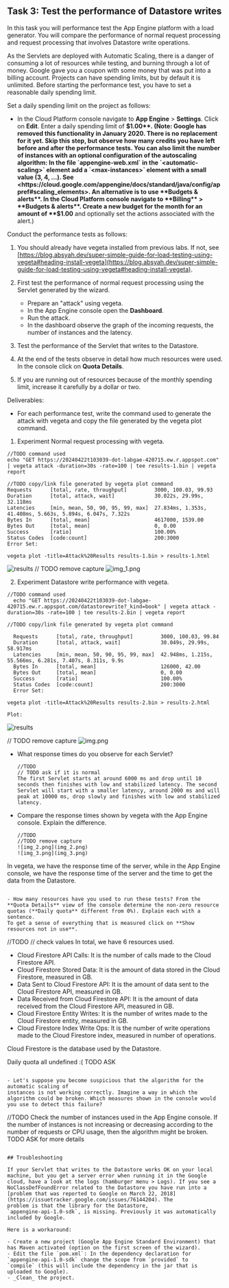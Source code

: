 ## Task 3: Test the performance of Datastore writes

In this task you will performance test the App Engine platform with a
load generator. You will compare the performance of normal request
processing and request processing that involves Datastore write
operations.

As the Servlets are deployed with Automatic Scaling, there is a danger
of consuming a lot of resources while testing, and burning through a
lot of money. Google gave you a coupon with some money that was put
into a billing account. Projects can have spending limits, but by
default it is unlimited. Before starting the performance test, you
have to set a reasonable daily spending limit.

Set a daily spending limit on the project as follows:

- In the Cloud Platform console navigate to **App Engine** >
  **Settings**. Click on **Edit**. Enter a daily spending limit of
  **$1.00**. (Note: Google has removed this functionality in January 2020. There is no replacement for it yet. Skip this step, but observe how many credits you have left before and after the performance tests. You can also limit the number of instances with an optional configuration of the autoscaling algorithm: In the file `appengine-web.xml` in the `<automatic-scaling>` element add a `<max-instances>` element with a small value (3, 4, ...). See <https://cloud.google.com/appengine/docs/standard/java/config/appref#scaling_elements>. An alternative is to use **Budgets & alerts**. In the Cloud Platform console navigate to **Billing** > **Budgets & alerts**. Create a new budget for the month for an amount of **$1.00** and optionally set the actions associated with the alert.)

Conduct the performance tests as follows:

1. You should already have vegeta installed from previous labs. If not, see [https://blog.absyah.dev/super-simple-guide-for-load-testing-using-vegeta#heading-install-vegeta](https://blog.absyah.dev/super-simple-guide-for-load-testing-using-vegeta#heading-install-vegeta).
2. First test the performance of normal request processing using the
   Servlet generated by the wizard.

   - Prepare an "attack" using vegeta.
   - In the App Engine console open the **Dashboard**.
   - Run the attack.
   - In the dashboard observe the graph of the incoming requests, the
     number of instances and the latency.
3. Test the performance of the Servlet that writes to the Datastore.
4. At the end of the tests observe in detail how much resources were
   used. In the console click on **Quota Details**.
5. If you are running out of resources because of the monthly spending
   limit, increase it carefully by a dollar or two.

Deliverables:

- For each performance test, write the command used to generate the attack with vegeta and copy the file generated by the vegeta plot command.

1. Experiment Normal request processing with vegeta.

```
//TODO command used
echo "GET https://20240422t103039-dot-labgae-420715.ew.r.appspot.com" | vegeta attack -duration=30s -rate=100 | tee results-1.bin | vegeta report
```

```
//TODO copy/link file generated by vegeta plot command
Requests      [total, rate, throughput]         3000, 100.03, 99.93
Duration      [total, attack, wait]             30.022s, 29.99s, 32.118ms
Latencies     [min, mean, 50, 90, 95, 99, max]  27.834ms, 1.353s, 41.408ms, 5.663s, 5.894s, 6.047s, 7.322s
Bytes In      [total, mean]                     4617000, 1539.00
Bytes Out     [total, mean]                     0, 0.00
Success       [ratio]                           100.00%
Status Codes  [code:count]                      200:3000
Error Set:

vegeta plot -title=Attack%20Results results-1.bin > results-1.html
```

![results](vegeta-plot-1.png)
// TODO remove capture
![img_1.png](img_1.png)

2. Experiment Datastore write performance with vegeta.

```
//TODO command used
  echo "GET https://20240422t103039-dot-labgae-420715.ew.r.appspot.com/datastorewrite?_kind=book" | vegeta attack -duration=30s -rate=100 | tee results-2.bin | vegeta report
```

```
//TODO copy/link file generated by vegeta plot command

  Requests      [total, rate, throughput]         3000, 100.03, 99.84
  Duration      [total, attack, wait]             30.049s, 29.99s, 58.917ms     
  Latencies     [min, mean, 50, 90, 95, 99, max]  42.948ms, 1.215s, 55.566ms, 6.281s, 7.407s, 8.311s, 9.9s
  Bytes In      [total, mean]                     126000, 42.00
  Bytes Out     [total, mean]                     0, 0.00
  Success       [ratio]                           100.00%
  Status Codes  [code:count]                      200:3000
  Error Set:

vegeta plot -title=Attack%20Results results-2.bin > results-2.html

Plot:
```

![results](vegeta-plot-2.png)

// TODO remove capture
![img.png](img.png)

- What response times do you observe for each Servlet?

  ```
  //TODO
  // TODO ask if it is normal
  The first Servlet starts at around 6000 ms and drop until 10 seconds then finishes with low and stabilized latency. The second Servlet will start with a smaller latency, around 2000 ms and will peak at 10000 ms, drop slowly and finishes with low and stabilized latency.
  ```
- Compare the response times shown by vegeta with the App Engine
  console. Explain the difference.

  ```
  //TODO
  //TODO remove capture
  ![img_2.png](img_2.png)
  ![img_3.png](img_3.png)
  ```

In vegeta, we have the response time of the server, while in the App Engine console, we have the response time of the server and the time to get the data from the Datastore.

```

- How many resources have you used to run these tests? From the
**Quota Details** view of the console determine the non-zero resource
quotas (**Daily quota** different from 0%). Explain each with a sentence.
To get a sense of everything that is measured click on **Show resources not in use**.

```

//TODO
// check values
In total, we have 6 resources used.

- Cloud Firestore API Calls: It is the number of calls made to the Cloud Firestore API.
- Cloud Firestore Stored Data: It is the amount of data stored in the Cloud Firestore, measured in GB.
- Data Sent to Cloud Firestore API: It is the amount of data sent to the Cloud Firestore API, measured in GB.
- Data Received from Cloud Firestore API: It is the amount of data received from the Cloud Firestore API, measured in GB.
- Cloud Firestore Entity Writes: It is the number of writes made to the Cloud Firestore entity, measured in GB.
- Cloud Firestore Index Write Ops: It is the number of write operations made to the Cloud Firestore index, measured in number of operations.

Cloud Firestore is the database used by the Datastore.

Daily quota all undefined :( TODO ASK

```

- Let's suppose you become suspicious that the algorithm for the automatic scaling of
instances is not working correctly. Imagine a way in which the algorithm could be broken. Which measures shown in the console would you use to detect this failure?

```

//TODO
Check the number of instances used in the App Engine console. If the number of instances is not increasing or decreasing according to the number of requests or CPU usage, then the algorithm might be broken.
TODO ASK for more details

```

## Troubleshooting

If your Servlet that writes to the Datastore works OK on your local
machine, but you get a server error when running it in the Google
cloud, have a look at the logs (hamburger menu > Logs). If you see a
NoClassDefFoundError related to the Datastore you have run into a
[problem that was reported to Google on March 22, 2018](https://issuetracker.google.com/issues/76144204). The
problem is that the library for the Datastore,
`appengine-api-1.0-sdk`, is missing. Previously it was automatically
included by Google.

Here is a workaround:

- Create a new project (Google App Engine Standard Environment) that
has Maven activated (option on the first screen of the wizard).
- Edit the file `pom.xml`: In the dependency declaration for
`appengine-api-1.0-sdk` change the scope from `provided` to
`compile` (this will include the dependency in the jar that is
uploaded to Google).
- _Clean_ the project.
```
